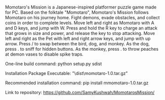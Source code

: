 Momotaro's Mission is a Japanese-inspired platformer puzzle game made for PC. Based on the folktale "Momotaro", Momotaro's Mission follows Momotaro on his journey home. Fight demons, evade obstacles, and collect coins in order to complete levels. Move left and right as Momotaro with A and D keys, and jump with W. Press and hold the R key to charge an attack that grows in size and power, and release the key to stop attacking. Move left and right as the Pet with left and right arrow keys, and jump with up arrow. Press / to swap between the bird, dog, and monkey. As the dog, press . to sniff for hidden buttons. As the monkey, press . to throw peaches at demon vases to disable spike traps.

One-line build command:
python setup.py sdist

Installation Package Executable:
"\dist\momotaro-1.0.tar.gz"

Recommended installation command: pip install mmomotaro-1.0.tar.gz

Link to repository:
https://github.com/SamyKushwah/MomotarosMission/